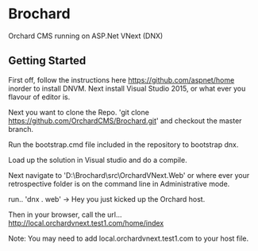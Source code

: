 Brochard
========

Orchard CMS running on ASP.Net VNext (DNX)

Getting Started
---------------

First off, follow the instructions here https://github.com/aspnet/home inorder to install DNVM. Next install Visual Studio 2015, or what ever you flavour of editor is.

Next you want to clone the Repo. 'git clone https://github.com/OrchardCMS/Brochard.git' and checkout the master branch.

Run the bootstrap.cmd file included in the repository to bootstrap dnx.

Load up the solution in Visual studio and do a compile.

Next navigate to 'D:\Brochard\src\OrchardVNext.Web' or where ever your retrospective folder is on the command line in Administrative mode.

run.. 'dnx . web' -> Hey you just kicked up the Orchard host.

Then in your browser, call the url... http://local.orchardvnext.test1.com/home/index

Note:
You may need to add local.orchardvnext.test1.com to your host file.
